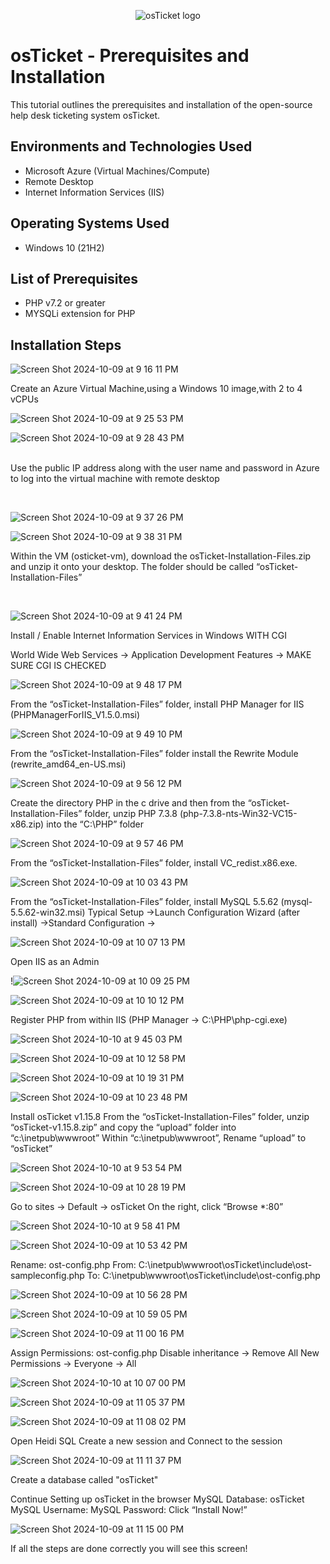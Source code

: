 <p align="center">
<img src="https://i.imgur.com/Clzj7Xs.png" alt="osTicket logo"/>
</p>

<h1>osTicket - Prerequisites and Installation</h1>
This tutorial outlines the prerequisites and installation of the open-source help desk ticketing system osTicket.<br />



<h2>Environments and Technologies Used</h2>

- Microsoft Azure (Virtual Machines/Compute)
- Remote Desktop
- Internet Information Services (IIS)

<h2>Operating Systems Used </h2>

- Windows 10</b> (21H2)

<h2>List of Prerequisites</h2>

- PHP v7.2 or greater
- MYSQLi extension for PHP


<h2>Installation Steps</h2>


![Screen Shot 2024-10-09 at 9 16 11 PM](https://github.com/user-attachments/assets/e94b1771-41fb-499a-8ef2-274b5db019ea)



Create an Azure Virtual Machine,using a Windows 10 image,with 2 to 4 vCPUs




![Screen Shot 2024-10-09 at 9 25 53 PM](https://github.com/user-attachments/assets/c65cbf23-8fe8-48bd-b1f6-e67b1afd2b4d)



![Screen Shot 2024-10-09 at 9 28 43 PM](https://github.com/user-attachments/assets/d16d826e-619b-411a-9ac9-78e2b6980be0)



</p>
<p>
  <br />
Use the public IP address along with the user name and password in Azure to log into the virtual machine with remote desktop
</p>
<br />

![Screen Shot 2024-10-09 at 9 37 26 PM](https://github.com/user-attachments/assets/cb15b77a-a702-403c-9cd0-7bb669491bd9)

![Screen Shot 2024-10-09 at 9 38 31 PM](https://github.com/user-attachments/assets/1c101653-386e-4dbb-a986-9febf12c6763)

Within the VM (osticket-vm), download the osTicket-Installation-Files.zip and unzip it onto your desktop. The folder should be called “osTicket-Installation-Files”

<br />


![Screen Shot 2024-10-09 at 9 41 24 PM](https://github.com/user-attachments/assets/6cd695a9-3587-4a24-b6f2-8bd529124866)

Install / Enable Internet Information Services in Windows WITH CGI

World Wide Web Services -> Application Development Features -> MAKE SURE CGI IS CHECKED



![Screen Shot 2024-10-09 at 9 48 17 PM](https://github.com/user-attachments/assets/8ab906bb-d2e6-441d-8757-0bf1a494266e)

From the “osTicket-Installation-Files” folder, install PHP Manager for IIS (PHPManagerForIIS_V1.5.0.msi)


![Screen Shot 2024-10-09 at 9 49 10 PM](https://github.com/user-attachments/assets/67258359-8cfb-43ad-9570-33f1975e4894)

From the “osTicket-Installation-Files” folder install the Rewrite Module (rewrite_amd64_en-US.msi)



![Screen Shot 2024-10-09 at 9 56 12 PM](https://github.com/user-attachments/assets/10f47ce5-14f0-4088-a714-abc2de011180)

Create the directory PHP in the c drive and then from the “osTicket-Installation-Files” folder, unzip PHP 7.3.8 (php-7.3.8-nts-Win32-VC15-x86.zip) into the “C:\PHP” folder



![Screen Shot 2024-10-09 at 9 57 46 PM](https://github.com/user-attachments/assets/426ff51b-72a3-410c-9597-eaabbb6446c1)


From the “osTicket-Installation-Files” folder, install VC_redist.x86.exe.



![Screen Shot 2024-10-09 at 10 03 43 PM](https://github.com/user-attachments/assets/0fc9d067-6f5d-4ae8-94fc-a898ad8dd84e)


From the “osTicket-Installation-Files” folder, install MySQL 5.5.62 (mysql-5.5.62-win32.msi)
Typical Setup ->Launch Configuration Wizard (after install) ->Standard Configuration ->



![Screen Shot 2024-10-09 at 10 07 13 PM](https://github.com/user-attachments/assets/a820af00-9f5e-44d2-bc7d-97297782e568)


Open IIS as an Admin



!![Screen Shot 2024-10-09 at 10 09 25 PM](https://github.com/user-attachments/assets/ad4c1e61-b48e-42bd-aa2d-658b9269e5e0)



![Screen Shot 2024-10-09 at 10 10 12 PM](https://github.com/user-attachments/assets/00b8671c-813b-4070-bab5-3b93829359eb)



Register PHP from within IIS (PHP Manager -> C:\PHP\php-cgi.exe)



![Screen Shot 2024-10-10 at 9 45 03 PM](https://github.com/user-attachments/assets/ca334d7e-eafb-4e19-964d-fa5c6923084c)


![Screen Shot 2024-10-09 at 10 12 58 PM](https://github.com/user-attachments/assets/398326ee-49d1-402c-9fa6-8df707137134)

![Screen Shot 2024-10-09 at 10 19 31 PM](https://github.com/user-attachments/assets/1f8c6f32-a61d-4cf9-9476-45a17f6e2a69)


![Screen Shot 2024-10-09 at 10 23 48 PM](https://github.com/user-attachments/assets/1bce8a57-fe3f-42ea-8a19-de0169111ae9)

Install osTicket v1.15.8
From the “osTicket-Installation-Files” folder, unzip “osTicket-v1.15.8.zip” and copy the “upload” folder into “c:\inetpub\wwwroot”
Within “c:\inetpub\wwwroot”, Rename “upload” to “osTicket”


![Screen Shot 2024-10-10 at 9 53 54 PM](https://github.com/user-attachments/assets/0704cb4f-97b6-4bc5-8064-453bcdd07041)


![Screen Shot 2024-10-09 at 10 28 19 PM](https://github.com/user-attachments/assets/8c847038-2106-4635-a09c-cc293173fc38)

Go to sites -> Default -> osTicket
On the right, click “Browse *:80”


![Screen Shot 2024-10-10 at 9 58 41 PM](https://github.com/user-attachments/assets/660dcfbd-c06c-48f9-896d-0e628c69f02d)


![Screen Shot 2024-10-09 at 10 53 42 PM](https://github.com/user-attachments/assets/2319dec1-90fd-4dc4-9246-c5f72f3e56e9)


Rename: ost-config.php
From: C:\inetpub\wwwroot\osTicket\include\ost-sampleconfig.php
To: C:\inetpub\wwwroot\osTicket\include\ost-config.php


![Screen Shot 2024-10-09 at 10 56 28 PM](https://github.com/user-attachments/assets/2be77322-628d-420e-b73d-bb1e779f9b1b)


![Screen Shot 2024-10-09 at 10 59 05 PM](https://github.com/user-attachments/assets/25c75b96-efdf-4984-b45b-069370ad248c)


![Screen Shot 2024-10-09 at 11 00 16 PM](https://github.com/user-attachments/assets/be2a9298-ab9e-409e-a602-4a3fa4dcbf71)




Assign Permissions: ost-config.php
Disable inheritance -> Remove All
New Permissions -> Everyone -> All


![Screen Shot 2024-10-10 at 10 07 00 PM](https://github.com/user-attachments/assets/25d1e1ad-3181-4da2-bf27-73e3431080b4)


![Screen Shot 2024-10-09 at 11 05 37 PM](https://github.com/user-attachments/assets/cf60e675-7cca-4f43-91c1-ffbdb2783228)


![Screen Shot 2024-10-09 at 11 08 02 PM](https://github.com/user-attachments/assets/549f1a84-f87d-41bc-8a2b-30ec9ca89595)

Open Heidi SQL
Create a new session and Connect to the session


![Screen Shot 2024-10-09 at 11 11 37 PM](https://github.com/user-attachments/assets/c5a1a42b-708e-4781-836e-eb77c06e29c3)

Create a database called "osTicket"

Continue Setting up osTicket in the browser
MySQL Database: osTicket
MySQL Username: 
MySQL Password:
Click “Install Now!”


![Screen Shot 2024-10-09 at 11 15 00 PM](https://github.com/user-attachments/assets/9f94e5fc-83b8-42f2-9bd9-790315d37012)


If all the steps are done correctly you will see this screen!


<br />
